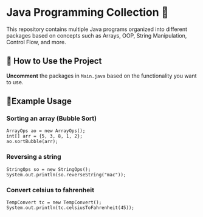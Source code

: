 # Java Programming Collection 🚀

This repository contains multiple Java programs organized into different packages based on concepts such as Arrays, OOP, String Manipulation, Control Flow, and more.

## 📝 How to Use the Project
**Uncomment** the packages in `Main.java` based on the functionality you want to use.

## 🔹Example Usage
### Sorting an array (Bubble Sort)
```
ArrayOps ao = new ArrayOps();
int[] arr = {5, 3, 8, 1, 2};
ao.sortBubble(arr);
```

### Reversing a string
```
StringOps so = new StringOps();
System.out.println(so.reverseString("mac"));
```

### Convert celsius to fahrenheit
```
TempConvert tc = new TempConvert();
System.out.println(tc.celsiusToFahrenheit(45));
```